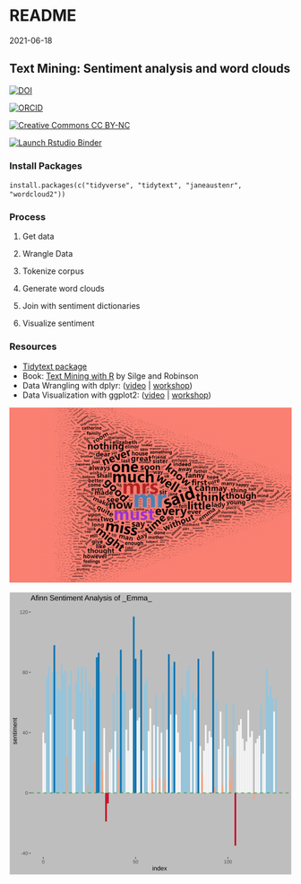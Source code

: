 README
================
2021-06-18

<!-- README.md is generated from README.Rmd. Please edit that file -->

## Text Mining: Sentiment analysis and word clouds

<!-- badges: start -->
<!-- DOI all versions:  10.5281/zenodo.4908863 -->

[![DOI](https://img.shields.io/badge/DOI-10.5281%2Fzenodo.4908863%20(Latest%20Version%20Release)-blue "DOI")](https://doi.org/10.5281/zenodo.4908863)

[![ORCID](https://img.shields.io/badge/ORCID-0000--0002--3600--0972-A6CE39?logo=ORCID&logoColor=A6CE39 "ORCID")](https://orcid.org/0000-0002-3600-0972)

[![Creative Commons CC
BY-NC](https://img.shields.io/badge/Creative%20Commons-BY--NC-EF9421?logo=creative%20commons&logoColor=EF9421 "CC BY-NC")](https://creativecommons.org/licenses/by-nc-nd/4.0/)

[![Launch Rstudio
Binder](http://mybinder.org/badge_logo.svg "Launch RStudio Binder")](https://mybinder.org/v2/gh/libjohn/workshop_textmining/main?urlpath=rstudio)
<!-- badges: end -->

### Install Packages

    install.packages(c("tidyverse", "tidytext", "janeaustenr", "wordcloud2"))

### Process

1.  Get data

2.  Wrangle Data

3.  Tokenize corpus

4.  Generate word clouds

5.  Join with sentiment dictionaries

6.  Visualize sentiment

### Resources

-   [Tidytext package](https://juliasilge.github.io/tidytext/)
-   Book: [Text Mining with R](https://www.tidytextmining.com/) by Silge
    and Robinson
-   Data Wrangling with dplyr:
    ([video](https://juliasilge.github.io/tidytext/) \|
    [workshop](https://rfun.library.duke.edu/portfolio/r_flipped/))
-   Data Visualization with ggplot2:
    ([video](https://warpwire.duke.edu/w/80YEAA/) \|
    [workshop](https://rfun.library.duke.edu/portfolio/ggplot_workshop/))

![Word Cloud](images/word_cloud.PNG "Word Cloud")

![Afinn Sentiment](images/emma_sentiment.svg)
